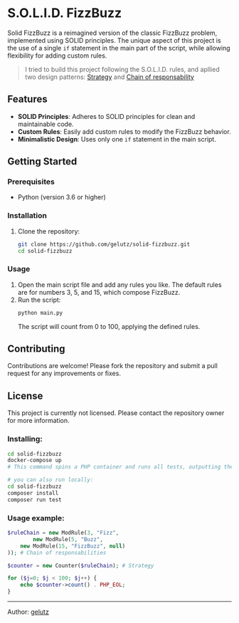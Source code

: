 # S.O.L.I.D. FizzBuzz

Solid FizzBuzz is a reimagined version of the classic FizzBuzz problem, implemented using SOLID principles. The unique aspect of this project is the use of a single `if` statement in the main part of the script, while allowing flexibility for adding custom rules.

> I tried to build this project following the S.O.L.I.D. rules, and apllied two design patterns: [Strategy](https://refactoring.guru/design-patterns/strategy) and [Chain of responsability](https://refactoring.guru/design-patterns/chain-of-responsibility)

## Features

- **SOLID Principles**: Adheres to SOLID principles for clean and maintainable code.
- **Custom Rules**: Easily add custom rules to modify the FizzBuzz behavior.
- **Minimalistic Design**: Uses only one `if` statement in the main script.

## Getting Started

### Prerequisites

- Python (version 3.6 or higher)

### Installation

1. Clone the repository:
    ```sh
    git clone https://github.com/gelutz/solid-fizzbuzz.git
    cd solid-fizzbuzz
    ```

### Usage

1. Open the main script file and add any rules you like. The default rules are for numbers 3, 5, and 15, which compose FizzBuzz.
2. Run the script:
    ```sh
    python main.py
    ```
    The script will count from 0 to 100, applying the defined rules.

## Contributing

Contributions are welcome! Please fork the repository and submit a pull request for any improvements or fixes.

## License

This project is currently not licensed. Please contact the repository owner for more information.

### Installing:
```bash
cd solid-fizzbuzz
docker-compose up
# This command spins a PHP container and runs all tests, outputting the results to the terminal. 

# you can also run locally:
cd solid-fizzbuzz
composer install
composer run test
```

### Usage example:
```php
$ruleChain = new ModRule(3, "Fizz", 
        new ModRule(5, "Buzz", 
    new ModRule(15, "FizzBuzz", null) 
)); # Chain of responsabilities

$counter = new Counter($ruleChain); # Strategy

for ($j=0; $j < 100; $j++) { 
    echo $counter->count() . PHP_EOL;
}
```
-----------
Author: [gelutz](https://github.com/gelutz)
